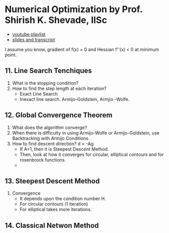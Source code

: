 # **Numerical Optimization by Prof. Shirish K. Shevade, IISc**

- [youtube playlist](https://www.youtube.com/playlist?list=PL6EA0722B99332589)
- [slides and transcript](https://nptel.ac.in/courses/nptel_download.php?subjectid=106108056)


I assume you know, gradient of f(x) = 0 and Hessian f''(x) < 0 at minimum point.
 
## 11. Line Search Tenchiques

1. What is the stopping condition?
2. How to find the step length at each iteration?
	- Exact Line Search
	- Inexact line search. Armijo-Goldstein, Armjio -Wolfe.

## 12. Global Convergence Theorem

1. What does the algorithm converge?
2. When there is difficulty in using Armijo-Wolfe or Armijo-Goldstein, use Backtracking with Armijo Conditions.
3. How to find descent direction? d = -Ag 
	- If A=1, then it is Steepest Descent Method.
	- Then, look at how it converges for circular, elliptical contours and for rosenbrock functions.
	- 
## 13. Steepest Descent Method
1. Convergence
	- It depends upon the condition number H.
	- For circular contours (1 iteration)
	- For elliptical takes more iterations.

## 14. Classical Netwon Method





